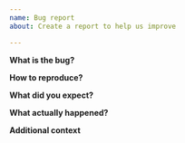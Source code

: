 ```yaml
---
name: Bug report
about: Create a report to help us improve

---
```


**What is the bug?**

**How to reproduce?**

**What did you expect?**

**What actually happened?**

**Additional context**
